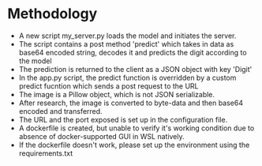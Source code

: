 # Methodology
- A new script my_server.py loads the model and initiates the server.
- The script contains a post method 'predict' which takes in data as base64 encoded string, decodes it and predicts the digit according to the model
- The prediction is returned to the client as a JSON object with key 'Digit'
- In the app.py script, the predict function is overridden by a custom predict fucntion which sends a post request to the URL
- The image is a Pillow object, which is not JSON serializable.
- After research, the image is converted to byte-data and then base64 encoded and transferred.
- The URL and the port exposed is set up in the configuration file.
- A dockerfile is created, but unable to verify it's working condition due to absence of docker-supported GUI in WSL natively.
- If the dockerfile doesn't work, please set up the environment using the requirements.txt
